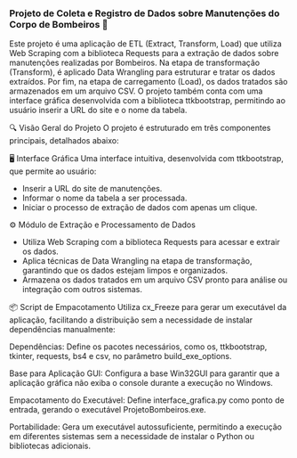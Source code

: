 ### Projeto de Coleta e Registro de Dados sobre Manutenções do Corpo de Bombeiros 🚒


Este projeto é uma aplicação de ETL (Extract, Transform, Load) que utiliza Web Scraping com a biblioteca Requests para a extração de dados sobre manutenções realizadas por Bombeiros. Na etapa de transformação (Transform), é aplicado Data Wrangling para estruturar e tratar os dados extraídos. Por fim, na etapa de carregamento (Load), os dados tratados são armazenados em um arquivo CSV. O projeto também conta com uma interface gráfica desenvolvida com a biblioteca ttkbootstrap, permitindo ao usuário inserir a URL do site e o nome da tabela.


🔍 Visão Geral do Projeto
O projeto é estruturado em três componentes principais, detalhados abaixo:

🖥️ Interface Gráfica
Uma interface intuitiva, desenvolvida com ttkbootstrap, que permite ao usuário:

- Inserir a URL do site de manutenções.
- Informar o nome da tabela a ser processada.
- Iniciar o processo de extração de dados com apenas um clique.
  
⚙️ Módulo de Extração e Processamento de Dados

- Utiliza Web Scraping com a biblioteca Requests para acessar e extrair os dados.
- Aplica técnicas de Data Wrangling na etapa de transformação, garantindo que os dados estejam limpos e organizados.
- Armazena os dados tratados em um arquivo CSV pronto para análise ou integração com outros sistemas.

📦 Script de Empacotamento
Utiliza cx_Freeze para gerar um executável da aplicação, facilitando a distribuição sem a necessidade de instalar dependências manualmente:

Dependências:
Define os pacotes necessários, como os, ttkbootstrap, tkinter, requests, bs4 e csv, no parâmetro build_exe_options.

Base para Aplicação GUI:
Configura a base Win32GUI para garantir que a aplicação gráfica não exiba o console durante a execução no Windows.

Empacotamento do Executável:
Define interface_grafica.py como ponto de entrada, gerando o executável ProjetoBombeiros.exe.

Portabilidade:
Gera um executável autossuficiente, permitindo a execução em diferentes sistemas sem a necessidade de instalar o Python ou bibliotecas adicionais.

